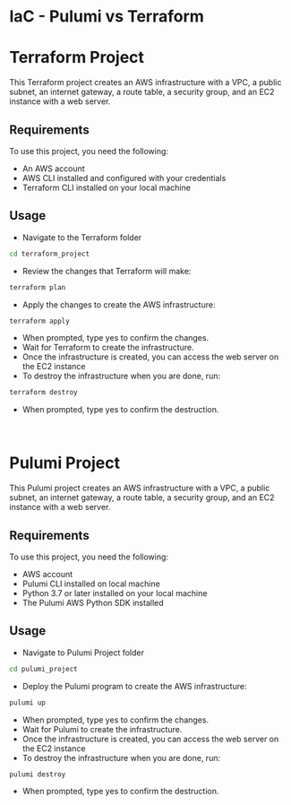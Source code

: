 # IaC - Pulumi vs Terraform

# Terraform Project

This Terraform project creates an AWS infrastructure with a VPC, a public subnet, an internet gateway, a route table, a security group, and an EC2 instance with a web server.

## Requirements
To use this project, you need the following:

- An AWS account
- AWS CLI installed and configured with your credentials
- Terraform CLI installed on your local machine

## Usage

- Navigate to the Terraform folder
```bash
cd terraform_project
```
- Review the changes that Terraform will make:
```bash
terraform plan
```
- Apply the changes to create the AWS infrastructure:
```bash
terraform apply
```
- When prompted, type yes to confirm the changes.
- Wait for Terraform to create the infrastructure.
- Once the infrastructure is created, you can access the web server on the EC2 instance 
- To destroy the infrastructure when you are done, run:
```bash
terraform destroy
```
- When prompted, type yes to confirm the destruction.


<br>

# Pulumi Project
This Pulumi project creates an AWS infrastructure with a VPC, a public subnet, an internet gateway, a route table, a security group, and an EC2 instance with a web server.

## Requirements
To use this project, you need the following:
 - AWS account
 - Pulumi CLI installed on local machine
 - Python 3.7 or later installed on your local machine
 - The Pulumi AWS Python SDK installed

 ## Usage
 - Navigate to Pulumi Project folder
 ```bash
 cd pulumi_project
 ```
 - Deploy the Pulumi program to create the AWS infrastructure:
 ```bash 
 pulumi up
 ```
 - When prompted, type yes to confirm the changes.
 - Wait for Pulumi to create the infrastructure.
 - Once the infrastructure is created, you can access the web server on the EC2 instance
 - To destroy the infrastructure when you are done, run:
```bash 
pulumi destroy
```
- When prompted, type yes to confirm the destruction.



